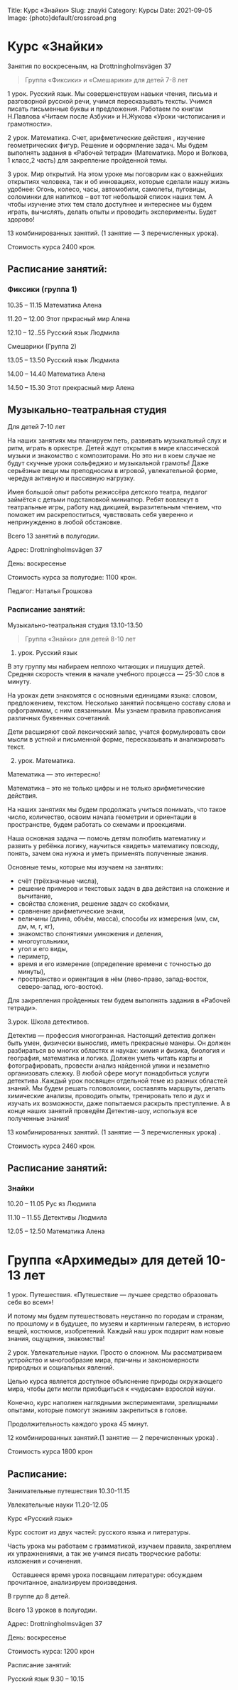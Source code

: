 Title: Курс  «Знайки»
Slug: znayki
Category: Курсы
Date: 2021-09-05
Image: {photo}default/crossroad.png

# Курс  «Знайки»

Занятия по воскресеньям, на Drottningholmsvägen 37

> Группа «Фиксики»  и  «Смешарики» для детей 7-8 лет

1 урок. Русский язык.  Мы совершенствуем навыки чтения, письма и разговорной русской речи, учимся пересказывать тексты. Учимся писать письменные буквы и предложения.
Работаем по книгам Н.Павлова «Читаем после Азбуки» и Н.Жукова «Уроки чистописания и грамотности».

2 урок.  Математика. Счет, арифметические действия , изучение  геометрических фигур. Решение и оформление задач. Мы будем выполнять задания в «Рабочей тетради» (Математика. Моро и Волкова, 1 класс,2 часть) для закрепление пройденной темы.

 3 урок. Мир открытий. На этом уроке мы поговорим как о важнейших открытиях человека, так и об инновациях, которые сделали нашу жизнь удобнее: Огонь, колесо, часы, автомобили, самолеты, пуговицы, соломинки для напитков – вот тот небольшой список наших тем. А чтобы изучение этих тем стало доступнее и интереснее мы будем играть, вычислять, делать опыты и проводить эксперименты. Будет здорово!

13 комбинированных занятий. (1 занятие — 3 перечисленных урока).

Стоимость курса 2400 крон.

## Расписание занятий:

### Фиксики (группа 1)

10.35 – 11.15 Математика  Алена

11.20 – 12.00 Этот пркрасный мир  Алена

12.10 – 12..55  Русский язык            Людмила

Смешарики (Группа 2)

13.05 – 13.50     Русский язык            Людмила

14.00 – 14.40     Математика   Алена

14.50 – 15.30     Этот прекрасный мир  Алена

## Музыкально-театральная студия

 Для детей 7-10 лет

На наших занятиях мы планируем петь, развивать музыкальный слух и ритм, играть в оркестре. Детей ждут открытия в мире классической музыки и знакомство с композиторами. Но это ни в коем случае не будут скучные уроки сольфеджио и музыкальной грамоты! Даже серьёзные вещи мы преподносим в игровой, увлекательной форме, чередуя активную и пассивную нагрузку.

Имея большой опыт работы режиссёра детского театра, педагог займётся с детьми подстановкой миниатюр. Ребят вовлекут в театральные игры, работу над дикцией, выразительным чтением, что поможет им раскрепоститься, чувствовать себя уверенно и непринужденно в любой обстановке.

Всего 13 занятий в полугодии.

Адрес: Drottningholmsvägen 37

День:  воскресенье

Стоимость курса за полугодие: 1100 крон.

Педагог: Наталья Грошкова

### Расписание занятий:

Музыкально-театральная студия   13.10-13.50

> Группа «Знайки» для детей 8-10 лет

1. урок. Русский язык

В эту группу мы набираем неплохо читающих и пишущих детей. Средняя скорость чтения в начале учебного процесса — 25-30 слов в минуту.

На уроках дети знакомятся с основными единицами языка: словом, предложением, текстом. Несколько занятий посвящено составу слова и орфограммам, с ним связанными. Мы узнаем правила правописания различных буквенных сочетаний.

Дети расширяют свой лексический запас, учатся формулировать свои мысли в устной и письменной форме, пересказывать и анализировать  текст.

2. урок. Математика.

Математика — это интересно!

Математика – это не только цифры и не только арифметические действия.

На наших занятиях мы будем продолжать учиться понимать, что такое число, количество, освоим начала геометрии и ориентации в пространстве, будем работать со схемами и проекциями.

Наша основная задача — помочь детям полюбить математику и развить у ребёнка логику, научиться «видеть» математику повсюду, понять, зачем она нужна и уметь применять полученные знания.

Основные темы, которые мы изучаем на занятиях:

* счёт (трёхзначные числа),
* решение примеров и текстовых задач в два действия на сложение и вычитание,
* свойства сложения, решение задач со скобками,
* сравнение арифметические знаки,
* величины (длина, объём, масса), способы их измерения (мм, см, дм, м, г, кг),
* знакомство спонятиями умножения и деления,
* многоугольники,
* угол и его виды,
* периметр,
* время и его измерение (определение времени с точностью до минуты),
* пространство и ориентация в нём (лево-право, запад-восток, северо-запад, юго-восток).

Для закрепления пройденных тем будем выполнять задания в «Рабочей тетради».

3.урок. Школа детективов.

Детектив — профессия многогранная. Настоящий детектив должен быть умен, физически вынослив, иметь прекрасные манеры. Он должен разбираться во многих областях и науках: химия и физика, биология и география, математика и логика. Должен уметь читать карты и фотографировать, провести анализ найденной улики и незаметно организовать слежку. В любой сфере могут понадобиться услуги детектива .Каждый урок посвящен отдельной теме из разных областей знаний. Мы будем решать головоломки, составлять маршруты, делать химические анализы, проводить опыты, тренировать тело и дух и изучать их возможности, даже попытаемся раскрыть преступление. А в конце наших занятий проведём Детектив-шоу, используя все полученные знания!

13 комбинированных занятий. (1 занятие — 3 перечисленных  урока) .

Стоимость курса 2460 крон.

## Расписание занятий:

### Знайки

10.20 – 11.05 Рус яз                Людмила

11.10 – 11.55  Детективы          Людмила

12.05 – 12.50  Математика         Алена

# Группа «Архимеды»  для детей 10-13 лет

1 урок. Путешествия.  «Путешествие — лучшее средство образовать себя во всем»!

И потому мы будем путешествовать неустанно по городам и странам, по прошлому и в будущее, по музеям и картинным галереям, в историю вещей, костюмов, изобретений. Каждый наш урок подарит нам новые знания, ощущения, знакомства!

2 урок. Увлекательные науки. Просто о сложном. Мы рассматриваем устройство и многообразие мира, причины и закономерности природных и социальных явлений.

Целью курса является доступное объяснение природы окружающего мира, чтобы дети могли приобщиться к «чудесам» взрослой науки.

Конечно, курс наполнен наглядными экспериментами, зрелищными   опытами, которые помогут знаниям закрепиться в голове.

Продолжительность каждого урока 45 минут.

12 комбинированных занятий.(1 занятие — 2 перечисленных  урока) .

Стоимость курса 1800 крон

## Расписание:

Занимательные путешествия 10.30-11.15

Увлекательные науки                  11.20-12.05

Курс «Русский язык»

Курс состоит из двух частей: русского языка и литературы.

Часть урока мы работаем с грамматикой, изучаем правила, закрепляем их упражнениями, а так же учимся писать творческие работы: изложения и сочинения.

⠀Оставшееся время урока посвящаем литературе: обсуждаем прочитанное, анализируем произведения.

В группе до 8 детей.

Всего 13 уроков в полугодии.

Адрес: Drottningholmsvägen 37

День:  воскресенье

Стоимость курса: 1200 крон

Расписание занятий:

Русский язык   9.30 – 10.15
